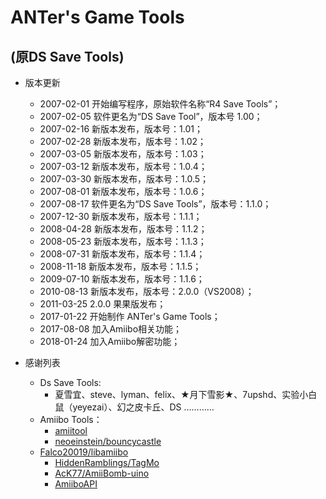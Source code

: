 # ANTer's Game Tools
## (原DS Save Tools)
* 版本更新
	* 2007-02-01 开始编写程序，原始软件名称“R4 Save Tools”；
	* 2007-02-05 软件更名为“DS Save Tool”，版本号 1.00；
	* 2007-02-16 新版本发布，版本号：1.01；
	* 2007-02-28 新版本发布，版本号：1.02；
	* 2007-03-05 新版本发布，版本号：1.03；
	* 2007-03-12 新版本发布，版本号：1.0.4；
	* 2007-03-30 新版本发布，版本号：1.0.5；
	* 2007-08-01 新版本发布，版本号：1.0.6；
	* 2007-08-17 软件更名为“DS Save Tools”，版本号：1.1.0；
	* 2007-12-30 新版本发布，版本号：1.1.1；
	* 2008-04-28 新版本发布，版本号：1.1.2；
	* 2008-05-23 新版本发布，版本号：1.1.3；
	* 2008-07-31 新版本发布，版本号：1.1.4；
	* 2008-11-18 新版本发布，版本号：1.1.5；
	* 2009-07-10 新版本发布，版本号：1.1.6；
	* 2010-08-13 新版本发布，版本号：2.0.0（VS2008）；
	* 2011-03-25 2.0.0 果果版发布；
	* 2017-01-22 开始制作 ANTer's Game Tools；
	* 2017-08-08 加入Amiibo相关功能；
	* 2018-01-24 加入Amiibo解密功能；
	
* 感谢列表
	* Ds Save Tools:
		* 夏雪宜、steve、lyman、felix、★月下雪影★、7upshd、实验小白鼠（yeyezai）、幻之皮卡丘、DS …………
	* Amiibo Tools：
	  * [amiitool](https://github.com/socram8888/amiitool)
	  * [neoeinstein/bouncycastle](https://github.com/neoeinstein/bouncycastle)
    * [Falco20019/libamiibo](https://github.com/Falco20019/libamiibo)
	  * [HiddenRamblings/TagMo](https://github.com/HiddenRamblings/TagMo)
	  * [AcK77/AmiiBomb-uino](https://github.com/AcK77/AmiiBomb-uino)
	  * [AmiiboAPI](https://github.com/N3evin/AmiiboAPI)
